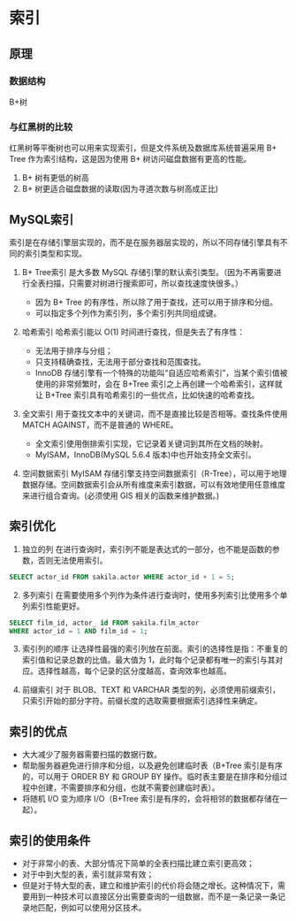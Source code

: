 # 索引

## 原理
### 数据结构
B+树

### 与红黑树的比较
红黑树等平衡树也可以用来实现索引，但是文件系统及数据库系统普遍采用 B+ Tree 作为索引结构，这是因为使用 B+ 树访问磁盘数据有更高的性能。
1. B+ 树有更低的树高
2. B+ 树更适合磁盘数据的读取(因为寻道次数与树高成正比)

## MySQL索引
索引是在存储引擎层实现的，而不是在服务器层实现的，所以不同存储引擎具有不同的索引类型和实现。

1. B+ Tree索引
是大多数 MySQL 存储引擎的默认索引类型。（因为不再需要进行全表扫描，只需要对树进行搜索即可，所以查找速度快很多。）
    - 因为 B+ Tree 的有序性，所以除了用于查找，还可以用于排序和分组。
    - 可以指定多个列作为索引列，多个索引列共同组成键。

2. 哈希索引
哈希索引能以 O(1) 时间进行查找，但是失去了有序性：
    - 无法用于排序与分组；
    - 只支持精确查找，无法用于部分查找和范围查找。
    - InnoDB 存储引擎有一个特殊的功能叫“自适应哈希索引”，当某个索引值被使用的非常频繁时，会在 B+Tree 索引之上再创建一个哈希索引，这样就让 B+Tree 索引具有哈希索引的一些优点，比如快速的哈希查找。

3. 全文索引
用于查找文本中的关键词，而不是直接比较是否相等。查找条件使用 MATCH AGAINST，而不是普通的 WHERE。
    - 全文索引使用倒排索引实现，它记录着关键词到其所在文档的映射。
    - MyISAM，InnoDB(MySQL 5.6.4 版本)中也开始支持全文索引。

4. 空间数据索引
MyISAM 存储引擎支持空间数据索引（R-Tree），可以用于地理数据存储。空间数据索引会从所有维度来索引数据，可以有效地使用任意维度来进行组合查询。(必须使用 GIS 相关的函数来维护数据。)

## 索引优化
1. 独立的列
在进行查询时，索引列不能是表达式的一部分，也不能是函数的参数，否则无法使用索引。
```sql
SELECT actor_id FROM sakila.actor WHERE actor_id + 1 = 5;
```

2. 多列索引
在需要使用多个列作为条件进行查询时，使用多列索引比使用多个单列索引性能更好。
```sql
SELECT film_id, actor_ id FROM sakila.film_actor
WHERE actor_id = 1 AND film_id = 1;
```

3. 索引列的顺序
让选择性最强的索引列放在前面。索引的选择性是指：不重复的索引值和记录总数的比值。最大值为 1，此时每个记录都有唯一的索引与其对应。选择性越高，每个记录的区分度越高，查询效率也越高。

4. 前缀索引
对于 BLOB、TEXT 和 VARCHAR 类型的列，必须使用前缀索引，只索引开始的部分字符。前缀长度的选取需要根据索引选择性来确定。

## 索引的优点
- 大大减少了服务器需要扫描的数据行数。
- 帮助服务器避免进行排序和分组，以及避免创建临时表（B+Tree 索引是有序的，可以用于 ORDER BY 和 GROUP BY 操作。临时表主要是在排序和分组过程中创建，不需要排序和分组，也就不需要创建临时表）。
- 将随机 I/O 变为顺序 I/O（B+Tree 索引是有序的，会将相邻的数据都存储在一起）。

## 索引的使用条件
- 对于非常小的表、大部分情况下简单的全表扫描比建立索引更高效；
- 对于中到大型的表，索引就非常有效；
- 但是对于特大型的表，建立和维护索引的代价将会随之增长。这种情况下，需要用到一种技术可以直接区分出需要查询的一组数据，而不是一条记录一条记录地匹配，例如可以使用分区技术。





